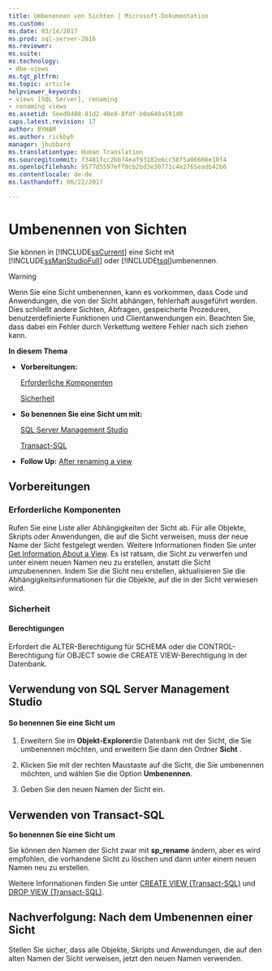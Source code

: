 ```yaml
---
title: Umbenennen von Sichten | Microsoft-Dokumentation
ms.custom: 
ms.date: 03/14/2017
ms.prod: sql-server-2016
ms.reviewer: 
ms.suite: 
ms.technology:
- dbe-views
ms.tgt_pltfrm: 
ms.topic: article
helpviewer_keywords:
- views [SQL Server], renaming
- renaming views
ms.assetid: 5eed0488-81d2-40e8-8fdf-b0a640a591d0
caps.latest.revision: 17
author: BYHAM
ms.author: rickbyh
manager: jhubbard
ms.translationtype: Human Translation
ms.sourcegitcommit: f3481fcc2bb74eaf93182e6cc58f5a06666e10f4
ms.openlocfilehash: 9577d5597eff0cb2bd3e30771c4e2765eadb42b6
ms.contentlocale: de-de
ms.lasthandoff: 06/22/2017

---
```

# <a name="rename-views"></a>Umbenennen von Sichten
  Sie können in [!INCLUDE[ssCurrent](../../includes/sscurrent-md.md)] eine Sicht mit [!INCLUDE[ssManStudioFull](../../includes/ssmanstudiofull-md.md)] oder [!INCLUDE[tsql](../../includes/tsql-md.md)]umbenennen.  
  
> [!WARNING]  
>  Wenn Sie eine Sicht umbenennen, kann es vorkommen, dass Code und Anwendungen, die von der Sicht abhängen, fehlerhaft ausgeführt werden. Dies schließt andere Sichten, Abfragen, gespeicherte Prozeduren, benutzerdefinierte Funktionen und Clientanwendungen ein. Beachten Sie, dass dabei ein Fehler durch Verkettung weitere Fehler nach sich ziehen kann.  
  
 **In diesem Thema**  
  
-   **Vorbereitungen:**  
  
     [Erforderliche Komponenten](#Prerequisites)  
  
     [Sicherheit](#Security)  
  
-   **So benennen Sie eine Sicht um mit:**  
  
     [SQL Server Management Studio](#SSMSProcedure)  
  
     [Transact-SQL](#TsqlProcedure)  
  
-   **Follow Up:**  [After renaming a view](#FollowUp)  
  
##  <a name="BeforeYouBegin"></a> Vorbereitungen  
  
###  <a name="Prerequisites"></a> Erforderliche Komponenten  
 Rufen Sie eine Liste aller Abhängigkeiten der Sicht ab. Für alle Objekte, Skripts oder Anwendungen, die auf die Sicht verweisen, muss der neue Name der Sicht festgelegt werden. Weitere Informationen finden Sie unter [Get Information About a View](../../relational-databases/views/get-information-about-a-view.md). Es ist ratsam, die Sicht zu verwerfen und unter einem neuen Namen neu zu erstellen, anstatt die Sicht umzubenennen. Indem Sie die Sicht neu erstellen, aktualisieren Sie die Abhängigkeitsinformationen für die Objekte, auf die in der Sicht verwiesen wird.  
  
###  <a name="Security"></a> Sicherheit  
  
####  <a name="Permissions"></a> Berechtigungen  
 Erfordert die ALTER-Berechtigung für SCHEMA oder die CONTROL-Berechtigung für OBJECT sowie die CREATE VIEW-Berechtigung in der Datenbank.  
  
##  <a name="SSMSProcedure"></a> Verwendung von SQL Server Management Studio  
  
#### <a name="to-rename-a-view"></a>So benennen Sie eine Sicht um  
  
1.  Erweitern Sie im **Objekt-Explorer**die Datenbank mit der Sicht, die Sie umbenennen möchten, und erweitern Sie dann den Ordner **Sicht** .  
  
2.  Klicken Sie mit der rechten Maustaste auf die Sicht, die Sie umbenennen möchten, und wählen Sie die Option **Umbenennen**.  
  
3.  Geben Sie den neuen Namen der Sicht ein.  
  
##  <a name="TsqlProcedure"></a> Verwenden von Transact-SQL  
 **So benennen Sie eine Sicht um**  
  
 Sie können den Namen der Sicht zwar mit **sp_rename** ändern, aber es wird empfohlen, die vorhandene Sicht zu löschen und dann unter einem neuen Namen neu zu erstellen.  
  
 Weitere Informationen finden Sie unter [CREATE VIEW &#40;Transact-SQL&#41;](../../t-sql/statements/create-view-transact-sql.md) und [DROP VIEW &#40;Transact-SQL&#41;](../../t-sql/statements/drop-view-transact-sql.md).  
  
##  <a name="FollowUp"></a> Nachverfolgung: Nach dem Umbenennen einer Sicht  
 Stellen Sie sicher, dass alle Objekte, Skripts und Anwendungen, die auf den alten Namen der Sicht verweisen, jetzt den neuen Namen verwenden.  
  
  
